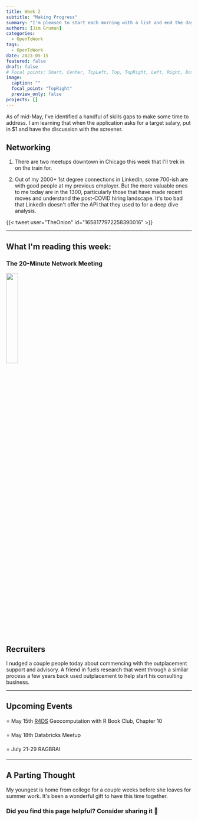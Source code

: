 ```yaml
---
title: Week 2
subtitle: "Making Progress"
summary: "I'm pleased to start each morning with a list and end the day with items checked off. LinkedIn Premium Career and Indeed each provide feeds of hundreds of leads, many in non-profits and government departments. "
authors: [Jim Gruman]
categories: 
  - OpenToWork
tags: 
  - OpenToWork
date: 2023-05-15
featured: false
draft: false
# Focal points: Smart, Center, TopLeft, Top, TopRight, Left, Right, BottomLeft, Bottom, BottomRight.
image:
  caption: ""
  focal_point: "TopRight"
  preview_only: false
projects: []
---
```


As of mid-May, I've identified a handful of skills gaps to make some time to address.  I am learning that when the application asks for a target salary, put in $1 and have the discussion with the screener.  

## Networking

1. There are two meetups downtown in Chicago this week that I'll trek in on the train for. 

2. Out of my 2000+ 1st degree connections in LinkedIn, some 700-ish are with good people at my previous employer.  But the more valuable ones to me today are in the 1300, particularly those that have made recent moves and understand the post-COVID hiring landscape. It's too bad that LinkedIn doesn't offer the API that they used to for a deep dive analysis.

{{< tweet user="TheOnion" id="1658177972258390016" >}}

----
## What I'm reading this week:

### The 20-Minute Network Meeting

<img src="https://images-na.ssl-images-amazon.com/images/S/compressed.photo.goodreads.com/books/1504425407i/36172794.jpg" width="25%"/>

## Recruiters
I nudged a couple people today about commencing with the outplacement support and advisory. A friend in fuels research that went through a similar process a few years back used outplacement to help start his consulting business.

-----
## Upcoming Events

:star: May 15th [R4DS](https://www.rfordatasci.com/) Geocomputation with R Book Club, Chapter 10

:star: May 18th Databricks Meetup

:star: July 21-29 RAGBRAI

-------
## A Parting Thought

My youngest is home from college for a couple weeks before she leaves for summer work. It's been a wonderful gift to have this time together.

### Did you find this page helpful? Consider sharing it :raised_hands: